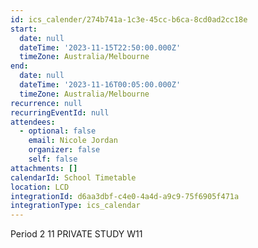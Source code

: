 ```yaml
---
id: ics_calender/274b741a-1c3e-45cc-b6ca-8cd0ad2cc18e
start:
  date: null
  dateTime: '2023-11-15T22:50:00.000Z'
  timeZone: Australia/Melbourne
end:
  date: null
  dateTime: '2023-11-16T00:05:00.000Z'
  timeZone: Australia/Melbourne
recurrence: null
recurringEventId: null
attendees:
  - optional: false
    email: Nicole Jordan
    organizer: false
    self: false
attachments: []
calendarId: School Timetable
location: LCD
integrationId: d6aa3dbf-c4e0-4a4d-a9c9-75f6905f471a
integrationType: ics_calendar
---
```

Period 2
11 PRIVATE STUDY W11
